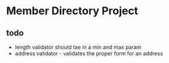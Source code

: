# Member Directory Project

## todo

* length validator should tae in a min and max param
* address validator - validates the proper form for an address 
